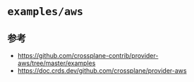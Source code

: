 # `examples/aws`

## 参考

- https://github.com/crossplane-contrib/provider-aws/tree/master/examples
- https://doc.crds.dev/github.com/crossplane/provider-aws
